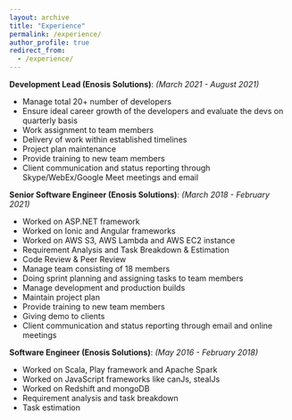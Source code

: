 ```yaml
---
layout: archive
title: "Experience"
permalink: /experience/
author_profile: true
redirect_from: 
  - /experience/
---
```



**Development Lead (Enosis Solutions)**: *(March 2021 - August 2021)*
- Manage total 20+ number of developers  
- Ensure ideal career growth of the developers and evaluate the devs on quarterly basis  
- Work assignment to team members  
- Delivery of work within established timelines  
- Project plan maintenance  
- Provide training to new team members  
- Client communication and status reporting through Skype/WebEx/Google Meet meetings and email

**Senior Software Engineer (Enosis Solutions)**: *(March 2018 - February 2021)*
- Worked on ASP.NET framework  
- Worked on Ionic and Angular frameworks  
- Worked on AWS S3, AWS Lambda and AWS EC2 instance  
- Requirement Analysis and Task Breakdown & Estimation  
- Code Review & Peer Review  
- Manage team consisting of 18 members  
- Doing sprint planning and assigning tasks to team members  
- Manage development and production builds  
- Maintain project plan  
- Provide training to new team members  
- Giving demo to clients  
- Client communication and status reporting through email and online meetings

**Software Engineer (Enosis Solutions)**: *(May 2016 - February 2018)*
- Worked on Scala, Play framework and Apache Spark  
- Worked on JavaScript frameworks like canJs, stealJs  
- Worked on Redshift and mongoDB  
- Requirement analysis and task breakdown  
- Task estimation
